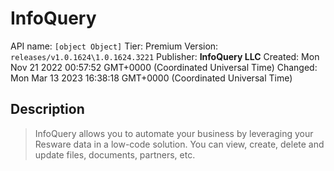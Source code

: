 # InfoQuery
API name: `[object Object]`
Tier: Premium
Version: `releases/v1.0.1624\1.0.1624.3221`
Publisher: **InfoQuery LLC**
Created: Mon Nov 21 2022 00:57:52 GMT+0000 (Coordinated Universal Time)
Changed: Mon Mar 13 2023 16:38:18 GMT+0000 (Coordinated Universal Time)

## Description
> InfoQuery allows you to automate your business by leveraging your Resware data in a low-code solution. You can view, create, delete and update files, documents, partners, etc.
